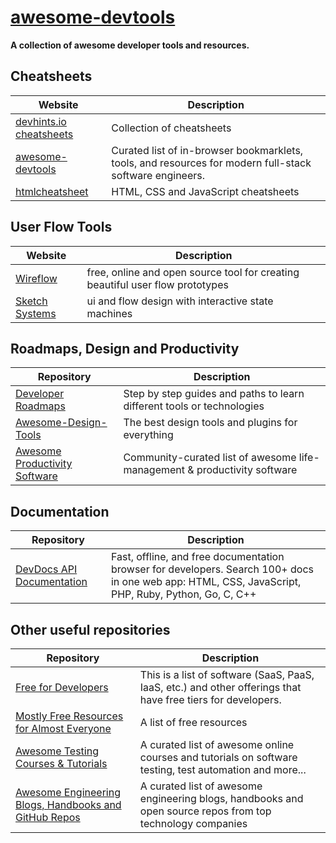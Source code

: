 # [awesome-devtools](https://github.com/arainho/awesome-devtools)

**A collection of awesome developer tools and resources.**

## Cheatsheets
Website | Description
---- | ----
[devhints.io cheatsheets](https://devhints.io)                   | Collection of cheatsheets
[awesome-devtools](https://github.com/moimikey/awesome-devtools) | Curated list of in-browser bookmarklets, tools, and resources for modern full-stack software engineers.
[htmlcheatsheet](https://htmlcheatsheet.com)                     | HTML, CSS and JavaScript cheatsheets

## User Flow Tools
Website | Description
---- | ----
[Wireflow](https://wireflow.co/)                   | free, online and open source tool for creating beautiful user flow prototypes
[Sketch Systems](https://sketch.systems)           | ui and flow design with interactive state machines

## Roadmaps, Design and Productivity
Repository | Description
---- | ----
[Developer Roadmaps](https://roadmap.sh/roadmaps)                          | Step by step guides and paths to learn different tools or technologies
[Awesome-Design-Tools](https://github.com/LisaDziuba/Awesome-Design-Tools) | The best design tools and plugins for everything 
[Awesome Productivity Software](areknawo/awesome-productivity-software)    | Community-curated list of awesome life-management & productivity software

## Documentation
Repository | Description
---- | ----
[DevDocs API Documentation](https://devdocs.io) | Fast, offline, and free documentation browser for developers. Search 100+ docs in one web app: HTML, CSS, JavaScript, PHP, Ruby, Python, Go, C, C++

## Other useful repositories
Repository | Description
---- | ----
[Free for Developers](https://free-for.dev) | This is a list of software (SaaS, PaaS, IaaS, etc.) and other offerings that have free tiers for developers.
[Mostly Free Resources for Almost Everyone](https://github.com/chasedooley/mostly-free-resources-for-almost-everyone) | A list of free resources 
[Awesome Testing Courses & Tutorials](https://github.com/upgundecha/awesome-testing-courses) | A curated list of awesome online courses and tutorials on software testing, test automation and more... 
[Awesome Engineering Blogs, Handbooks and GitHub Repos](https://github.com/upgundecha/awesome-engineering) | A curated list of awesome engineering blogs, handbooks and open source repos from top technology companies

